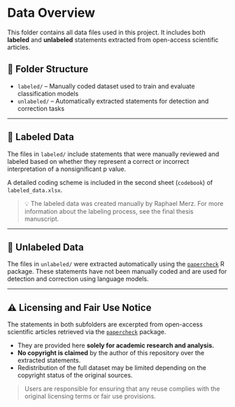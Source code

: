 # Data Overview

This folder contains all data files used in this project. It includes both **labeled** and **unlabeled** statements extracted from open-access scientific articles.

## 📁 Folder Structure

- `labeled/` – Manually coded dataset used to train and evaluate classification models
- `unlabeled/` – Automatically extracted statements for detection and correction tasks

---

## 📌 Labeled Data

The files in `labeled/` include statements that were manually reviewed and labeled based on whether they represent a correct or incorrect interpretation of a nonsignificant p value.

A detailed coding scheme is included in the second sheet (`codebook`) of `labeled_data.xlsx`.

> 💡 The labeled data was created manually by Raphael Merz. For more information about the labeling process, see the final thesis manuscript.

---

## 📂 Unlabeled Data

The files in `unlabeled/` were extracted automatically using the [`papercheck`](https://scienceverse.github.io/papercheck/) R package. These statements have not been manually coded and are used for detection and correction using language models.

---

## ⚠️ Licensing and Fair Use Notice

The statements in both subfolders are excerpted from open-access scientific articles retrieved via the [`papercheck`](https://scienceverse.github.io/papercheck/) package.

- They are provided here **solely for academic research and analysis.**
- **No copyright is claimed** by the author of this repository over the extracted statements.
- Redistribution of the full dataset may be limited depending on the copyright status of the original sources.

> Users are responsible for ensuring that any reuse complies with the original licensing terms or fair use provisions.
